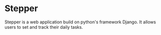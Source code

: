 # Stepper

Stepper is a web application build on python's framework Django. It allows users to set and track their daily tasks.

